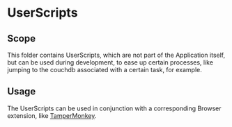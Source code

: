 # UserScripts

## Scope

This folder contains UserScripts, which are not part of the Application itself, but can be used during development, to ease up certain processes, like jumping to the couchdb associated with a certain task, for example.

## Usage

The UserScripts can be used in conjunction with a corresponding Browser extension, like [TamperMonkey](http://tampermonkey.net/).